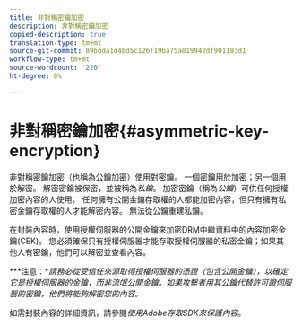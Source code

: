 ```yaml
---
title: 非對稱密鑰加密
description: 非對稱密鑰加密
copied-description: true
translation-type: tm+mt
source-git-commit: 89bdda1d4bd5c126f19ba75a819942df901183d1
workflow-type: tm+mt
source-wordcount: '220'
ht-degree: 0%

---
```



# 非對稱密鑰加密{#asymmetric-key-encryption}

非對稱密鑰加密（也稱為公鑰加密）使用對密鑰。 一個密鑰用於加密；另一個用於解密。 解密密鑰被保密，並被稱為&#x200B;*私鑰*。 加密密鑰（稱為&#x200B;*公鑰*）可供任何授權加密內容的人使用。 任何擁有公開金鑰存取權的人都能加密內容，但只有擁有私密金鑰存取權的人才能解密內容。 無法從公鑰重建私鑰。

在封裝內容時，使用授權伺服器的公開金鑰來加密DRM中繼資料中的內容加密金鑰(CEK)。 您必須確保只有授權伺服器才能存取授權伺服器的私密金鑰；如果其他人有密鑰，他們可以解密並查看內容。

***注意：**請務必從受信任來源取得授權伺服器的憑證（包含公開金鑰），以確定它是授權伺服器的金鑰，而非流氓公開金鑰。如果攻擊者用其公鑰代替許可證伺服器的密鑰，他們將能夠解密您的內容。*

如需封裝內容的詳細資訊，請參閱&#x200B;*使用Adobe存取SDK來保護內容*。
